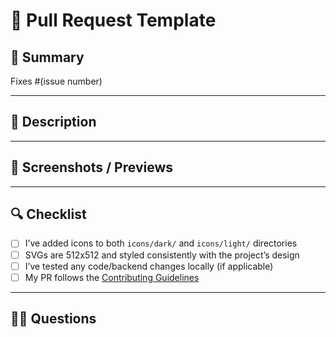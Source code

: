 
# 🚀 Pull Request Template

## 📌 Summary

<!-- Provide a short summary of your changes -->

Fixes #(issue number) <!-- if applicable -->

---

## 🧠 Description

<!-- Explain the motivation and context for your changes -->
<!-- What problem does it solve? What feature does it introduce? -->

---

## 📸 Screenshots / Previews

<!-- Add any relevant screenshots, especially for visual/icon updates -->

---

## 🔍 Checklist

- [ ] I’ve added icons to both `icons/dark/` and `icons/light/` directories
- [ ] SVGs are 512x512 and styled consistently with the project’s design
- [ ] I’ve tested any code/backend changes locally (if applicable)
- [ ] My PR follows the [Contributing Guidelines](CONTRIBUTING.md)

---

## 🙋‍♂️ Questions

<!-- Any open questions or areas where you want feedback? -->

